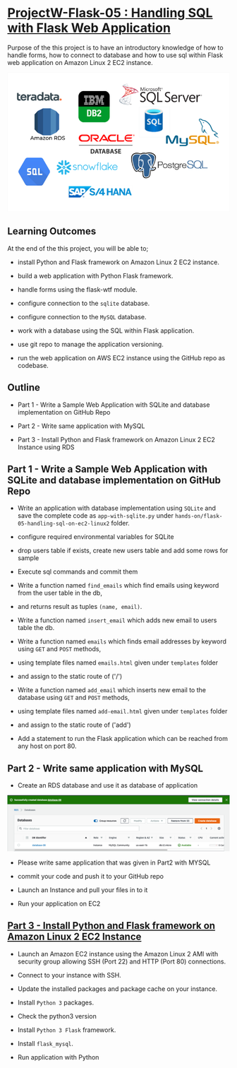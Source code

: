 # [ProjectW-Flask-05 : Handling SQL with Flask Web Application](../README.md)

Purpose of the this project is to have an introductory knowledge of how to handle forms, how to connect to database and how to use sql within Flask web application on Amazon Linux 2 EC2 instance.

![Databases in Flask](./img/database.png)

## Learning Outcomes

At the end of the this project, you will be able to;

- install Python and Flask framework on Amazon Linux 2 EC2 instance.

- build a web application with Python Flask framework.

- handle forms using the flask-wtf module.

- configure connection to the `sqlite` database.

- configure connection to the `MySQL` database.

- work with a database using the SQL within Flask application.

- use git repo to manage the application versioning.

- run the web application on AWS EC2 instance using the GitHub repo as codebase.


## Outline

- Part 1 - Write a Sample Web Application with SQLite and database implementation on GitHub Repo

- Part 2 - Write same application with MySQL

- Part 3 - Install Python and Flask framework on Amazon Linux 2 EC2 Instance using RDS


## Part 1 - Write a Sample Web Application with SQLite and database implementation on GitHub Repo

- Write an application with database implementation using `SQLite` and save the complete code as `app-with-sqlite.py` under `hands-on/flask-05-handling-sql-on-ec2-linux2` folder.

- configure required environmental variables for SQLite

- drop users table if exists, create new users table and add some rows for sample

- Execute sql commands and commit them

- Write a function named `find_emails` which find emails using keyword from the user table in the db,
- and returns result as tuples `(name, email)`.

- Write a function named `insert_email` which adds new email to users table the db.

- Write a function named `emails` which finds email addresses by keyword using `GET` and `POST` methods,
- using template files named `emails.html` given under `templates` folder
- and assign to the static route of ('/')

- Write a function named `add_email` which inserts new email to the database using `GET` and `POST` methods,
- using template files named `add-email.html` given under `templates` folder
- and assign to the static route of ('add')

- Add a statement to run the Flask application which can be reached from any host on port 80.

## Part 2 - Write same application with MySQL

- Create an RDS database and use it as database of application

![rds](./img/1.png)

- Please write same application that was given in Part2 with MYSQL

- commit your code and push it to your GitHub repo

- Launch an Instance and pull your files in to it

- Run your application on EC2


## [Part 3 - Install Python and Flask framework on Amazon Linux 2 EC2 Instance](./steps.md)

- Launch an Amazon EC2 instance using the Amazon Linux 2 AMI with security group allowing SSH (Port 22) and HTTP (Port 80) connections.

- Connect to your instance with SSH.

- Update the installed packages and package cache on your instance.

- Install `Python 3` packages.

- Check the python3 version

- Install `Python 3 Flask` framework.

- Install `flask_mysql`.

- Run application with Python
